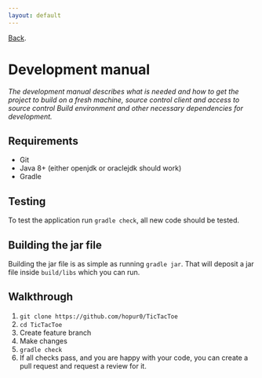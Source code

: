 ```yaml
---
layout: default
---
```


[Back](index).

# Development manual
*The development manual describes what is needed and how to get the project to build on a fresh machine, source control client and access to source control Build environment and other necessary dependencies for development.*

## Requirements
* Git
* Java 8+ (either openjdk or oraclejdk should work)
* Gradle

## Testing
To test the application run `gradle check`, all new code should be tested.

## Building the jar file
Building the jar file is as simple as running `gradle jar`. That will deposit a jar file inside `build/libs`
which you can run.

## Walkthrough
1. `git clone https://github.com/hopur0/TicTacToe`
1. `cd TicTacToe`
1. Create feature branch
1. Make changes
1. `gradle check`
1. If all checks pass, and you are happy with your code, you can create a pull request and request a review for it.
